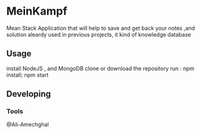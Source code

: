 

# MeinKampf

Mean Stack Application that will help to save and get back your notes ,and solution aleardy used in previous projects, it kind of knowledge database

## Usage

install NodeJS , and MongoDB
clone or download the repository
run  : npm install; npm start

## Developing



### Tools



@Ali-Amechghal
